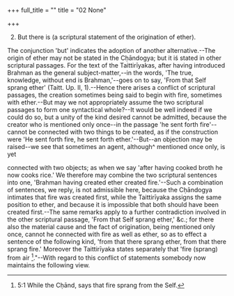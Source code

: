 +++
full_title = ""
title = "02 None"

+++


2. But there is (a scriptural statement of the origination of ether).

The conjunction 'but' indicates the adoption of another alternative.--The origin of ether may not be stated in the Cḥāndogya; but it iś stated in other scriptural passages. For the text of the Taittirīyakas, after having introduced Brahman as the general subject-matter,--in the words, 'The true, knowledge, without end is Brahman,'--goes on to say, 'From that Self sprang ether' (Taitt. Up. II, 1).--Hence there arises a conflict of scriptural passages, the creation sometimes being said to begin with fire, sometimes with ether.--But may we not appropriately assume the two scriptural passages to form one syntactical whole?--It would be well indeed if we could do so, but a unity of the kind desired cannot be admitted, because the creator who is mentioned only once--in the passage 'he sent forth fire'--cannot be connected with two things to be created, as if the construction were 'He sent forth fire, he sent forth ether.'--But--an objection may be raised--we see that sometimes an agent, although^ mentioned once only, is yet

connected with two objects; as when we say 'after having cooked broth he now cooks rice.' We therefore may combine the two scriptural sentences into one, 'Brahman having created ether created fire.'--Such a combination of sentences, we reply, is not admissible here, because the Cḥāndogya intimates that fire was created first, while the Taittirīyaka assigns the same position to ether, and because it is impossible that both should have been created first.--The same remarks apply to a further contradiction involved in the other scriptural passage, 'From that Self sprang ether,' &c.; for there also the material cause and the fact of origination, being mentioned only once, cannot he connected with fire as well as ether, so as to effect a sentence of the following kind, 'from that there sprang ether, from that there sprang fire.' Moreover the Taittirīyaka states separately that 'fire (sprang) from air [^fn_2]."--With regard to this conflict of statements somebody now maintains the following view.

[^fn_2]: 5:1 While the Cḥānd, says that fire sprang from the Self.

